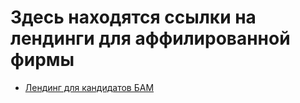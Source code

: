 # Здесь находятся ссылки на лендинги для аффилированной фирмы

- [Лендинг для кандидатов БАМ](https://github.com/aeroserg/bam)
